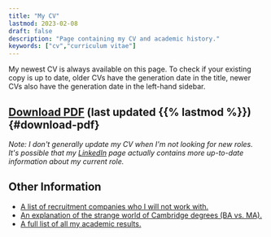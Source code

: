 ```yaml
---
title: "My CV"
lastmod: 2023-02-08
draft: false
description: "Page containing my CV and academic history."
keywords: ["cv","curriculum vitae"]
---
```


My newest CV is always available on this page.  To check if your existing copy is up to date, older CVs have the generation date in the title, newer CVs also have the generation date in the left-hand sidebar.

## [Download PDF](/cv.pdf) (last updated {{% lastmod %}}) {#download-pdf}

*Note: I don't generally update my CV when I'm not looking for new roles.  It's possible that my [LinkedIn](https://linkedin.com/in/shollingshead) page actually contains more up-to-date information about my current role.*

## Other Information

* [A list of recruitment companies who I will not work with.](/no/)
* [An explanation of the strange world of Cambridge degrees (BA vs. MA).](/cambridge-degrees/)
* [A full list of all my academic results.](/academic-records/)
